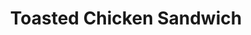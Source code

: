 ---
title: "Toasted Chicken Sandwich"
description: "Fresh chicken breast, tomatoes, lettuce & mayo"
price_s: "7"
price_l: "11"
price_lg: ""
weight: "8"
---